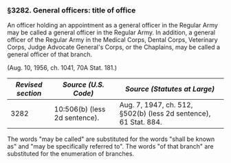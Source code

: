 ### §3282. General officers: title of office ###

An officer holding an appointment as a general officer in the Regular Army may be called a general officer in the Regular Army. In addition, a general officer of the Regular Army in the Medical Corps, Dental Corps, Veterinary Corps, Judge Advocate General's Corps, or the Chaplains, may be called a general officer of that branch.

(Aug. 10, 1956, ch. 1041, 70A Stat. 181.)

|*Revised section*|    *Source (U.S. Code)*     |                  *Source (Statutes at Large)*                  |
|-----------------|-----------------------------|----------------------------------------------------------------|
|      3282       |10:506(b) (less 2d sentence).|Aug. 7, 1947, ch. 512, §502(b) (less 2d sentence), 61 Stat. 884.|

The words "may be called" are substituted for the words "shall be known as" and "may be specifically referred to". The words "of that branch" are substituted for the enumeration of branches.